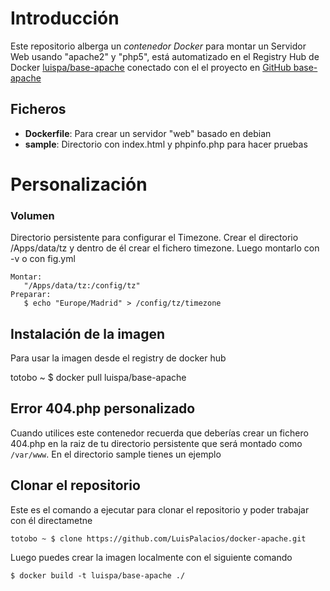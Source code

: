 # Introducción

Este repositorio alberga un *contenedor Docker* para montar un Servidor Web usando "apache2" y "php5", está automatizado en el Registry Hub de Docker [luispa/base-apache](https://registry.hub.docker.com/u/luispa/base-apache/) conectado con el el proyecto en [GitHub base-apache](https://github.com/LuisPalacios/base-apache)


## Ficheros

* **Dockerfile**: Para crear un servidor "web" basado en debian
* **sample**: Directorio con index.html y phpinfo.php para hacer pruebas

# Personalización

### Volumen


Directorio persistente para configurar el Timezone. Crear el directorio /Apps/data/tz y dentro de él crear el fichero timezone. Luego montarlo con -v o con fig.yml

    Montar:
       "/Apps/data/tz:/config/tz"  
    Preparar: 
       $ echo "Europe/Madrid" > /config/tz/timezone


## Instalación de la imagen

Para usar la imagen desde el registry de docker hub

  totobo ~ $ docker pull luispa/base-apache


## Error 404.php personalizado

Cuando utilices este contenedor recuerda que deberías crear un fichero 404.php en la raiz de tu directorio persistente que será montado como ```/var/www```. En el directorio sample tienes un ejemplo


## Clonar el repositorio

Este es el comando a ejecutar para clonar el repositorio y poder trabajar con él directametne

    totobo ~ $ clone https://github.com/LuisPalacios/docker-apache.git

Luego puedes crear la imagen localmente con el siguiente comando

    $ docker build -t luispa/base-apache ./
